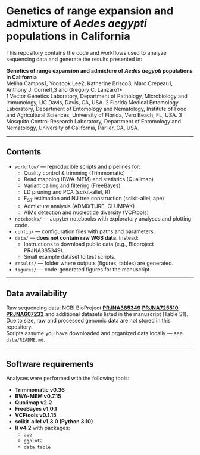# Genetics of range expansion and admixture of *Aedes aegypti* populations in California

This repository contains the code and workflows used to analyze sequencing data and generate the results presented in:

**Genetics of range expansion and admixture of *Aedes aegypti* populations in California**  
Melina Campos1, Yoosook Lee2, Katherine Brisco3, Marc Crepeau1, Anthony J. Cornel1,3 and Gregory C. Lanzaro1* 	
1 Vector Genetics Laboratory, Department of Pathology, Microbiology and Immunology, UC Davis, Davis, CA, USA. 
2 Florida Medical Entomology Laboratory, Department of Entomology and Nematology, Institute of Food and Agricultural Sciences, University of Florida, Vero Beach, FL, USA.
3 Mosquito Control Research Laboratory, Department of Entomology and Nematology, University of California, Parlier, CA, USA.


---

## Contents

- `workflow/` — reproducible scripts and pipelines for:
  - Quality control & trimming (Trimmomatic)
  - Read mapping (BWA-MEM) and statistics (Qualimap)
  - Variant calling and filtering (FreeBayes)
  - LD pruning and PCA (scikit-allel, R)
  - F<sub>ST</sub> estimation and NJ tree construction (scikit-allel, ape)
  - Admixture analysis (ADMIXTURE, CLUMPAK)
  - AIMs detection and nucleotide diversity (VCFtools)
- `notebooks/` — Jupyter notebooks with exploratory analyses and plotting code.
- `config/` — configuration files with paths and parameters.
- `data/` — **does not contain raw WGS data**. Instead:
  - Instructions to download public data (e.g., Bioproject PRJNA385349).
  - Small example dataset to test scripts.
- `results/` — folder where outputs (figures, tables) are generated.
- `figures/` — code-generated figures for the manuscript.

---

## Data availability

Raw sequencing data: NCBI BioProject **[PRJNA385349](https://www.ncbi.nlm.nih.gov/bioproject/PRJNA385349)** **[PRJNA725510](https://www.ncbi.nlm.nih.gov/bioproject/PRJNA725510)**  **[PRJNA607233](https://www.ncbi.nlm.nih.gov/bioproject/PRJNA607233)** and additional datasets listed in the manuscript (Table S1).  
Due to size, raw and processed genomic data are not stored in this repository.  
Scripts assume you have downloaded and organized data locally — see `data/README.md`.


---

## Software requirements

Analyses were performed with the following tools:

- **Trimmomatic v0.36**
- **BWA-MEM v0.7.15**
- **Qualimap v2.2**
- **FreeBayes v1.0.1**
- **VCFtools v0.1.15**
- **scikit-allel v1.3.0 (Python 3.10)**
- **R v4.2** with packages:
  - `ape`
  - `ggplot2`
  - `data.table`
